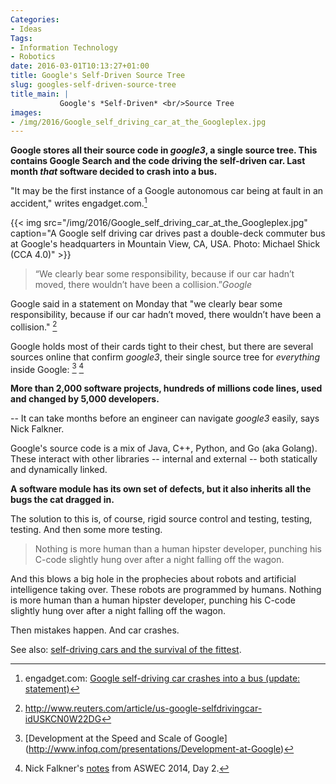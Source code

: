 ```yaml
---
Categories:
- Ideas
Tags:
- Information Technology
- Robotics
date: 2016-03-01T10:13:27+01:00
title: Google's Self-Driven Source Tree
slug: googles-self-driven-source-tree
title_main: |
           Google's *Self-Driven* <br/>Source Tree
images:
- /img/2016/Google_self_driving_car_at_the_Googleplex.jpg
---
```

**Google stores all their source code in *google3*, a single source tree. This contains Google Search and the code driving the self-driven car.  Last month *that* software decided to crash into a bus.** 
<!--more-->

"It may be the first instance of a Google autonomous car being at fault in an accident," writes engadget.com.[^g-accident-engadget]

{{< img  src="/img/2016/Google_self_driving_car_at_the_Googleplex.jpg" caption="A Google self driving car drives past a double-deck commuter bus at Google's headquarters in Mountain View, CA, USA. Photo:  	Michael Shick (CCA 4.0)" >}}

>“We clearly bear some responsibility, because if our car hadn’t moved, there wouldn’t have been a collision.”<cite>Google</cite>

Google said in a statement on Monday that "we clearly bear some responsibility, because if our car hadn’t moved, there wouldn’t have been a collision." [^reuters]

Google holds most of their cards tight to their chest, but there are several sources online that confirm *google3*, their single source tree for *everything* inside Google: [^g3-1] [^g3-2]

**More than 2,000 software projects, hundreds of millions code lines, used and changed by 5,000 developers.**

--  It can take months before an engineer can navigate *google3* easily, says Nick Falkner.

Google's source code is a mix of Java, C++, Python, and Go (aka Golang). These interact with other libraries -- internal and external -- both statically and dynamically linked.

**A software module has its own set of defects, but it also inherits all the bugs the cat dragged in.**  

The solution to this is, of course, rigid source control and testing, testing, testing. And then some more testing.

>Nothing is more human than a human hipster developer, punching his C-code slightly hung over after a night falling off the wagon.

And this blows a big hole in the prophecies about robots and artificial intelligence taking over. These robots are programmed by humans. Nothing is more human than a human hipster developer, punching his C-code slightly hung over after a night falling off the wagon.

Then mistakes happen. And car crashes.

See also:  [self-driving cars and the survival of the fittest](/self-driving-cars-and-the-survival-of-the-fittest/).

[^g3-1]:  [Development at the Speed and Scale of Google] (http://www.infoq.com/presentations/Development-at-Google)
[^g3-2]: Nick Falkner's [notes](http://nickfalkner.com/2014/04/08/aswec-2014-day-2-keynote-innovation-at-google-aswec2014-adeled-scruzin-sallyannw/)  from ASWEC 2014, Day 2.
[^g-accident-engadget]: engadget.com: [Google self-driving car crashes into a bus (update: statement)](http://www.engadget.com/2016/02/29/google-self-driving-car-accident/)
[^reuters]: http://www.reuters.com/article/us-google-selfdrivingcar-idUSKCN0W22DG
